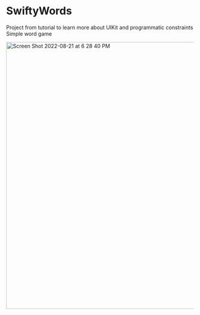 # SwiftyWords
Project from tutorial to learn more about UIKit and programmatic constraints 
Simple word game

<img width="718" alt="Screen Shot 2022-08-21 at 6 28 40 PM" src="https://user-images.githubusercontent.com/107269431/185821821-86f91777-1850-4158-af8c-60f425fa93b4.png">
